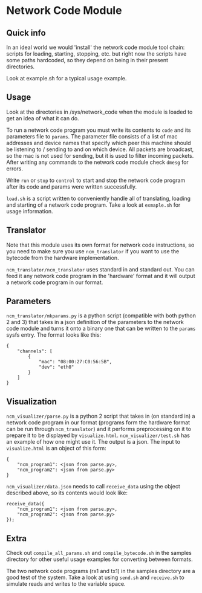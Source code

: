 Network Code Module
===

Quick info
---

In an ideal world we would 'install' the network code module tool chain: scripts for loading, starting, stopping, etc. but right now the scripts have some paths hardcoded, so they depend on being in their present directories.

Look at example.sh for a typical usage example.

Usage
---

Look at the directories in /sys/network_code when the module is loaded to get an idea of what it can do.

To run a network code program you must write its contents to `code` and its parameters file to `params`. The parameter file consists of a list of mac addresses and device names that specify which peer this machine should be listening to / sending to and on which device. All packets are broadcast, so the mac is not used for sending, but it is used to filter incoming packets. After writing any commands to the network code module check `dmesg` for errors.

Write `run` or `stop` to `control` to start and stop the network code program after its code and params were written successfully.

`load.sh` is a script written to conveniently handle all of translating, loading and starting of a network code program. Take a look at `exmaple.sh` for usage information.

Translator
---

Note that this module uses its own format for network code instructions, so you need to make sure you use `ncm_translator` if you want to use the bytecode from the hardware implementation.

`ncm_translator/ncm_translator` uses standard in and standard out. You can feed it any network code program in the 'hardware' format and it will output a network code program in our format.

Parameters
---

`ncm_translator/mkparams.py` is a python script (compatible with both python 2 and 3) that takes in a json definition of the parameters to the network code module and turns it onto a binary one that can be written to the `params` sysfs entry. The format looks like this:

    {
        "channels": [
            {
                "mac": "08:00:27:C0:56:5B",
                "dev": "eth0"
            }
        ]
    }

Visualization
---

`ncm_visualizer/parse.py` is a python 2 script that takes in (on standard in) a network code program in our format (programs form the hardware format can be run through `ncm_translator`) and it performs preprocessing on it to prepare it to be displayed by `visualize.html`. `ncm_visualizer/test.sh` has an example of how one might use it. The output is a json. The input to `visualize.html` is an object of this form:

    {
        "ncm_program1": <json from parse.py>,
        "ncm_program2": <json from parse.py>
    }

`ncm_visualizer/data.json` needs to call `receive_data` using the object described above, so its contents would look like:

    receive_data({
        "ncm_program1": <json from parse.py>,
        "ncm_program2": <json from parse.py>
    });

Extra
---

Check out `compile_all_params.sh` and `compile_bytecode.sh` in the samples directory for other useful usage examples for converting between formats.

The two network code programs (rx1 and tx1) in the samples directory are a good test of the system. Take a look at using `send.sh` and `receive.sh` to simulate reads and writes to the variable space.
